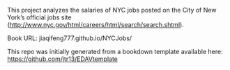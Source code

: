 This project analyzes the salaries of NYC jobs posted on the City of New York’s official jobs site (http://www.nyc.gov/html/careers/html/search/search.shtml).

Book URL: jiaqifeng777.github.io/NYCJobs/

This repo was initially generated from a bookdown template available here: https://github.com/jtr13/EDAVtemplate